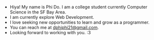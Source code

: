 - Hiya! My name is Phi Do. I am a college student currently Computer Science in the SF Bay Area.
- I am currently explore Web Development.
- I love seeking new opportunities to learn and grow as a programmer. 
- You can reach me at dphiphi21@gmail.com.
- Looking forward to working with you. :3

<!---
PhiHDo/PhiHDo is a ✨ special ✨ repository because its `README.md` (this file) appears on your GitHub profile.
You can click the Preview link to take a look at your changes.
--->

